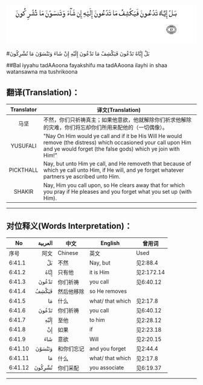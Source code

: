 ![006:041](images/006_041.gif)

#بَلْ إِيَّاهُ تَدْعُونَ فَيَكْشِفُ مَا تَدْعُونَ إِلَيْهِ إِنْ شَاءَ وَتَنْسَوْنَ مَا تُشْرِكُونَ 

##Bal iyyahu tadAAoona fayakshifu ma tadAAoona ilayhi in shaa watansawna ma tushrikoona 

## 翻译(Translation)：

| Translator | 译文(Translation)                                            |
| :--------: | ------------------------------------------------------------ |
|    马坚    | 不然，你们只祈祷真主；如果他意欲，他就解除你们祈求他解除的灾难，你们将忘却你们所用来配他的（一切偶像）。 |
|  YUSUFALI  | "Nay On Him would ye call and if it be His Will He would remove (the distress) which occasioned your call upon Him and ye would forget (the false gods) which ye join with Him!" |
| PICKTHALL  | Nay, but unto Him ye call, and He removeth that because of which ye call unto Him, if He will, and ye forget whatever partners ye ascribed unto Him. |
|   SHAKIR   | Nay, Him you call upon, so He clears away that for which you pray if He pleases and you forget what you set up (with Him). |

---

## 对位释义(Words Interpretation)：

| No   | العربية | 中文    | English | 曾用词 |
| ---- | ------: | ------- | ------- | ------ |
| 序号 |    阿文 | Chinese | 英文    | Used   |
| 6:41.1  | بَلْ     | 不然       | Nay, but         | 见2:88.4   |
| 6:41.2  | إِيَّاهُ   | 只有他     | it is Him        | 见2:172.14 |
| 6:41.3  | تَدْعُونَ  | 你们祈祷   | you call         | 见6:40.12  |
| 6:41.4  | فَيَكْشِفُ  | 然后他移除 | so He removes    |            |
| 6:41.5  | مَا     | 什么       | what/ that which | 见2:17.8   |
| 6:41.6  | تَدْعُونَ  | 你们祈祷   | you call         | 见6:40.12  |
| 6:41.7  | إِلَيْهِ   | 至他       | to him           | 见2:28.12  |
| 6:41.8  | إِنْ     | 如果       | if               | 见2:23.18  |
| 6:41.9  | شَاءَ    | 意欲       | Will             | 见2:20.15  |
| 6:41.10 | وَتَنْسَوْنَ | 和你们忘记 | and you forget   | 见2:44.4   |
| 6:41.11 | مَا     | 什么       | what/ that which | 见2:17.8   |
| 6:41.12 | تُشْرِكُونَ | 你们采配   | you associate    | 见6:19.37  |

---
